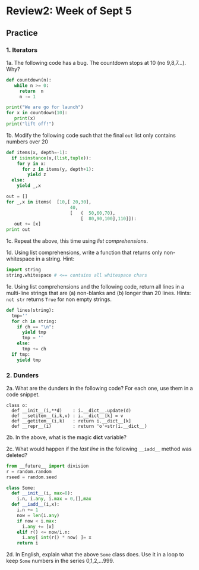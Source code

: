 # Review2: Week of Sept 5

##  Practice

### 1. Iterators

1a. The following code has a bug. The countdown stops at 10 (no 9,8,7...). Why?

```python
def countdown(n):
   while n >= 0:
     return  n
     n -= 1

print("We are go for launch")
for x in countdown(10):
   print(x)
print("lift off!")
```

1b. Modify the following code such that the final `out` list
only contains numbers over 20

```python
def items(x, depth=-1):
  if isinstance(x,(list,tuple)):
    for y in x:
      for z in items(y, depth+1):
        yield z
  else:
    yield _,x

out = []
for _,x in items(  [10,[ 20,30],
                        40,
                        [   (  50,60,70),
                            [  80,90,100],110]]):
   out += [x]
print out
``` 

1c. Repeat the above, this time using _list comprehensions_.

1d. Using list comprehensions, write a function that returns only non-whitespace
in a string. Hint:

```python
import string
string.whitespace # <== contains all whitespace chars
```

1e. Using list comprehensions and the following code,
return all lines in a multi-line
strings that  are (a) non-blanks and (b) longer than 20
lines. Hints: `not str` returns `True` for non empty strings.

```python
def lines(string):
  tmp=''
  for ch in string: 
    if ch == "\n":
      yield tmp
      tmp = ''
    else:
      tmp += ch 
  if tmp:
    yield tmp
```
  
### 2. Dunders


2a. What are the dunders in the following code? For each one,
use them in a code snippet.

```
class o:
  def __init__(i,**d)    : i.__dict__.update(d)
  def __setitem__(i,k,v) : i.__dict__[k] = v
  def __getitem__(i,k)   : return i.__dict__[k]
  def __repr__(i)        : return 'o'+str(i.__dict__)
```

2b. In the above, what is the magic __dict__ variable?

2c. What would happen if the _last line_ in the following `__iadd__` method
was deleted?

```python
from __future__ import division
r = random.random
rseed = random.seed

class Some:
  def __init__(i, max=8): 
    i.n, i.any, i.max = 0,[],max
  def __iadd__(i,x):
    i.n += 1
    now = len(i.any)
    if now < i.max:    
      i.any += [x]
    elif r() <= now/i.n:
      i.any[ int(r() * now) ]= x 
    return i
```	


2d. In English, explain what the above `Some` class  does. Use it in a loop
to keep `Some` numbers in the series 0,1,2,...999.

